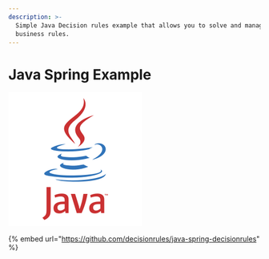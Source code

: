 ```yaml
---
description: >-
  Simple Java Decision rules example that allows you to solve and manage
  business rules.
---
```


# Java Spring Example

<div align="left">

<img src="../../.gitbook/assets/java (1).svg" alt="">

</div>

{% embed url="https://github.com/decisionrules/java-spring-decisionrules" %}
